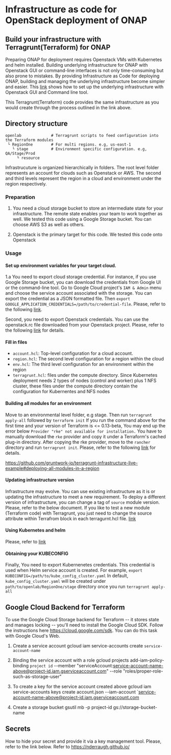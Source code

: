 # Infrastructure as code for OpenStack deployment of ONAP

## Build your infrastructure with Terragrunt(Terraform) for ONAP

Preparing ONAP for deployment requires Openstack VMs with Kubernetes and helm installed. 
Building underlying infrastructure for ONAP with Openstack GUI or command-line interfaces is not only time-consuming but also prone to mistakes.
By providing Infrastructure as Code for deploying ONAP, building and managing the underlying infrastructure become simpler and easier.
This [link](https://docs.onap.org/en/casablanca/submodules/oom.git/docs/oom_setup_kubernetes_rancher.html#onap-on-kubernetes-with-rancher) shows how to set up the underlying infrastructure with Openstack GUI and Command line tool.

This Terragrunt(Terraform) code provides the same infrastructure as you would create through the process outlined in the link above.


## Directory structure
```
openlab             # Terragrunt scripts to feed configuration into the Terraform modules 
 └ RegionOne        # For multi regions. e.g, us-east-1
   └ stage          # Environment specific configuration. e.g, QA/Stage/Prod
     └ resource
```

Infrastrucuture is organized hierarchically in folders.
The root level folder represents an account for clouds such as Openstack or AWS.
The second and third levels represent the region in a cloud and environment under the region respectively.

### Preparation
1. You need a cloud storage bucket to store an intermediate state for your infrastructure. The remote state enables your team to work together as well.  We tested this code using a Google Storage bucket. You can choose AWS S3 as well as others.


2. Openstack is the primary target for this code. We tested this code onto Openstack

### Usage
#### Set up environment variables for your target cloud.

1.a You need to export cloud storage credential.
For instance, if you use Google Storage bucket, you can download the credentials from Google UI or the command-line tool.
Go to Google Cloud project's `IAM & Admin` menu and choose the service account associated with the storage.
You can export the credential as a JSON formatted file.  Then
`export GOOGLE_APPLICATION_CREDENTIALS=/path/to/credential-file`.
Please, refer to the following [link](https://cloud.google.com/iam/docs/creating-managing-service-account-keys).

Second, you need to export Openstack credentials. You can use the openstack.rc file downloaded from your Openstack project.
Please, refer to the following [link](https://docs.openstack.org/ocata/user-guide/common/cli-set-environment-variables-using-openstack-rc.html) for details.

#### Fill in files
 - `account.hcl`: Top-level configuration for a cloud account.
 - `region.hcl`: The second level configuration for a region within the cloud
 - `env.hcl`: The third level configuration for an environment within the region
 - `terragrunt.hcl`: files under the compute directory. Since Kubernetes deployment needs 2 types of nodes (control and worker) plus 1 NFS cluster, these files under the compute directory contain the configuration for Kubernentes and NFS nodes 

####  Building all modules for an environment
Move to an environmental level folder, e.g stage.
Then run `terragrunt apply-all` followed by `terraform init`
If you run the command above for the first time and your version of Terraform is <= 0.13-beta, You may end up the error below
`Provider "rke" not available for installation.`
You have to manually download the `rke` provider and copy it under a Terraform's cached plug-in directory.
After copying the rke provider, move to the `rancher` directory and run `terragrunt init`.
Please, refer to the following [link](https://github.com/rancher/terraform-provider-rke#installing-the-provider) for details.

https://github.com/gruntwork-io/terragrunt-infrastructure-live-example#deploying-all-modules-in-a-region

####  Updating infrastructure version
Infrastructure may evolve. You can use existing infrastructure as it is or updating the infrastructure to meet a new requirement.
To deploy a different version of infrastructure, you can change a tag of `source` module version.
Please, refer to the below document.
If you like to test a new module (Terraform code) with Terragrunt, you just need to change the source attribute within Terrafrom block in each terragurnt.hcl file.
[link](https://www.terraform.io/docs/modules/sources.html#generic-git-repository)

####  Using Kubernetes and helm

Please, refer to [link](https://github.com/gruntwork-io/terragrunt-infrastructure-live-example#example-infrastructure-live-for-terragrunt)

#### Obtaining your KUBECONFIG
Finally, You need to export Kubernenetes credentials.
This credential is used when Helm service account is created. 
For example, `export KUBECONFIG=/path/to/kube_config_cluster.yaml`
In default, `kube_config_cluster.yaml` will be created under `path/to/openlab/RegionOne/stage` directory once you run `terragrunt apply-all`

## Google Cloud Backend for Terraform
To use the Google Cloud Storage backend for Terraform -- it stores state and manages locking -- you'll need to install the Google Cloud SDK.  Follow the instructions here https://cloud.google.com/sdk.
You can do this task with Google Cloud's Web.

1. Create a service account
gcloud iam service-accounts create `service-account-name` 

2. Binding the service account with a role 
gcloud projects add-iam-policy-binding `project id` --member "serviceAccount:service-account-name-above@project-id.iam.gserviceaccount.com" --role "roles/proper-role-such-as-storage-user"

3. To create a key for the service account created above
gcloud iam service-accounts keys create account.json --iam-account `service-account-name-above@project-id.iam.gserviceaccount.com

4. Create a storage bucket
gsutil mb -p project-id gs://storage-bucket-name

## Secrets
How to hide your secret and provide it via a key management tool. Please, refer to the link below.
Refer to https://nderraugh.github.io/

